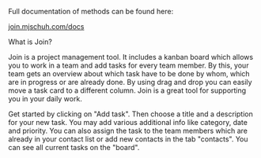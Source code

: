 Full documentation of methods can be found here:

[join.mjschuh.com/docs](https://join.mjschuh.com/docs/index.html)



What is Join?

Join is a project management tool. It includes a kanban board which allows you to work in a team and add tasks for every team member. By this, your team gets an overview about which task have to be done by whom, which are in progress or are already done. By using drag and drop you can easily move a task card to a different column. Join is a great tool for supporting you in your daily work.

Get started by clicking on "Add task". Then choose a title and a description for your new task. You may add various additional info like category, date and priority. You can also assign the task to the team members which are already in your contact list or add new contacts in the tab "contacts". You can see all current tasks on the "board".